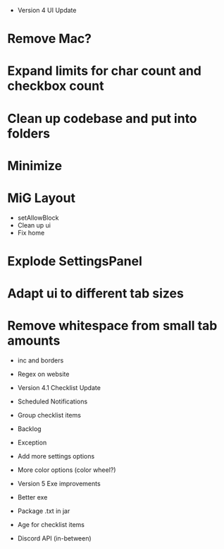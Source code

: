 - Version 4 UI Update
# Remove Mac?
# Expand limits for char count and checkbox count
# Clean up codebase and put into folders
# Minimize
# MiG Layout
- setAllowBlock
- Clean up ui
- Fix home
# Explode SettingsPanel
# Adapt ui to different tab sizes
# Remove whitespace from small tab amounts
- inc and borders
- Regex on website

- Version 4.1 Checklist Update
- Scheduled Notifications
- Group checklist items
- Backlog
- Exception
- Add more settings options
- More color options (color wheel?)

- Version 5 Exe improvements
- Better exe
- Package .txt in jar
- Age for checklist items
- Discord API (in-between)